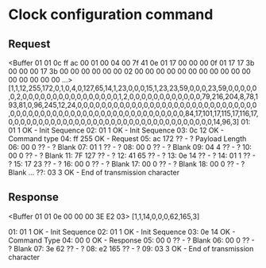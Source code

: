 # Clock configuration command

## Request

<Buffer 01 01 0c ff ac 00 01 00 04 00 7f 41 0e 01 17 00 00 00 0f 01 17 17 3b 00 00 00 17 3b 00 00 00 00 00 00 02 00 00 00 00 00 00 00 00 00 00 00 00 00 00 00 00 ...>
[1,1,12,255,172,0,1,0,4,0,127,65,14,1,23,0,0,0,15,1,23,23,59,0,0,0,23,59,0,0,0,0,0,0,2,0,0,0,0,0,0,0,0,0,0,0,0,0,0,0,0,1,2,0,0,0,0,0,0,0,0,0,0,0,0,79,216,204,8,78,193,81,0,96,245,12,24,0,0,0,0,0,0,0,0,0,0,0,0,0,0,0,0,0,0,0,0,0,0,0,0,0,0,0,0,0,0,0,0,0,0,0,0,0,0,0,0,0,0,0,0,0,0,0,0,0,0,0,0,0,0,0,0,0,0,0,84,17,101,17,115,17,116,17,0,0,0,0,0,0,0,0,0,0,0,0,0,0,0,0,0,0,0,0,0,0,0,0,0,0,0,0,0,0,0,0,0,0,14,96,3]
01: 01   1 OK - Init Sequence
02: 01   1 OK - Init Sequence
03: 0c  12 OK - Command type
04: ff 255 OK - Request
05: ac 172 ?? - ? Payload Length
06: 00   0 ?? - ? Blank
07: 01   1 ?? - ?
08: 00   0 ?? - ? Blank
09: 04   4 ?? - ?
10: 00   0 ?? - ? Blank
11: 7F 127 ?? - ?
12: 41  65 ?? - ?
13: 0e  14 ?? - ?
14: 01   1 ?? - ?
15: 17  23 ?? - ?
16: 00   0 ?? - ? Blank
17: 00   0 ?? - ? Blank
18: 00   0 ?? - ? Blank
...
??: 03   3 OK - End of transmission character



## Response

<Buffer 01 01 0e 00 00 00 3E E2 03>
[1,1,14,0,0,0,62,165,3]

01: 01   1 OK - Init Sequence
02: 01   1 OK - Init Sequence
03: 0e  14 OK - Command Type
04: 00   0 OK - Response
05: 00   0 ?? - ? Blank
06: 00   0 ?? - ? Blank
07: 3e  62 ?? - ?
08: e2 165 ?? - ?
09: 03   3 OK - End of transmission character

